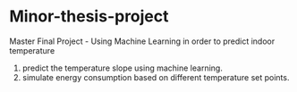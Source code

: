 # Minor-thesis-project
Master Final Project - Using Machine Learning in order to predict indoor temperature
1. predict the temperature slope using machine learning.
2. simulate energy consumption based on different temperature set points.
